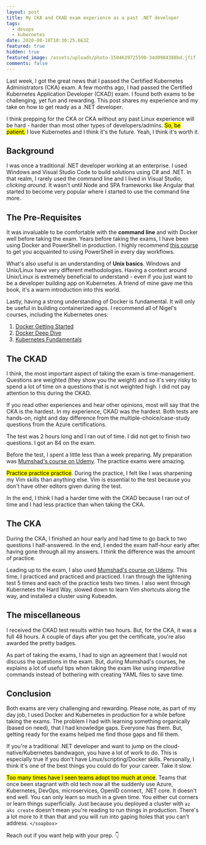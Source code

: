 ```yaml
---
layout: post
title: My CKA and CKAD exam experience as a past .NET developer
tags:
  - devops
  - kubernetes
date: 2020-08-18T10:30:25.663Z
featured: true
hidden: true
featured_image: /assets/uploads/photo-1504639725590-34d0984388bd.jfif
comments: false
---
```

Last week, I got the great news that I passed the Certified Kubernetes Administrators (CKA) exam. A few months ago, I had passed the Certified Kubernetes Application Developer (CKAD) exam. I found both exams to be challenging, yet fun and rewarding. This post shares my experience and my take on how to get ready as a .NET developer.

<!--more-->

I think prepping for the CKA or CKA without any past Linux experience will be hard - harder than most other types of developers/admins. <mark>So, be patient.</mark> I love Kubernetes and I think it's the future. Yeah, I think it's worth it.

## Background

I was once a traditional .NET developer working at an enterprise. I used Windows and Visual Studio Code to build solutions using C# and .NET. In that realm, I rarely used the command line and I lived in Visual Studio, *clicking around*. It wasn't until Node and SPA frameworks like Angular that started to become very popular where I started to use the command line more. 

## The Pre-Requisites

It was invaluable to be comfortable with the **command line** and with Docker well before taking the exam. Years before taking the exams, I have been using Docker and PowerShell in production. I highly recommend [this course](https://app.pluralsight.com/library/courses/everyday-ps/table-of-contents) to get you acquainted to using PowerShell in every day workflows.

What's also useful is an understanding of **Unix basics**. Windows and Unix/Linux have very different methodologies. Having a context around Unix/Linux is extremely beneficial to understand - even if you just want to be a developer building app on Kubernetes. A friend of mine gave me this book, it's a warm introduction into this world.

Lastly, having a strong understanding of Docker is fundamental. It will only be useful in building containerized apps. I recommend all of Nigel's courses, including the Kubernetes ones:

1. [Docker Getting Started](https://app.pluralsight.com/library/courses/docker-getting-started/table-of-contents)
2. [Docker Deep Dive](https://app.pluralsight.com/library/courses/docker-deep-dive-update/table-of-contents)
3. [Kubernetes Fundamentals](https://app.pluralsight.com/library/courses/docker-kubernetes-big-picture/table-of-contents)

## The CKAD

I think, the most important aspect of taking the exam is time-management. Questions are weighted (they show you the weight) and so it's very risky to spend a lot of time on a questions that is not weighted high. I did not pay attention to this during the CKAD. 

If you read other experiences and hear other opinions, most will say that the CKA is the hardest. In my experience, CKAD was the hardest. Both tests are hands-on, night and day difference from the multiple-choice/case-study questions from the Azure certifications.

The test was 2 hours long and I ran out of time. I did not get to finish two questions. 
I got an 84 on the exam. 

Before the test, I spent a little less than a week preparing. My preparation was [Mumshad's course on Udemy](https://www.udemy.com/course/certified-kubernetes-administrator-with-practice-tests/). The practice exams were amazing. 

<mark>Practice practice practice</mark>. During the practice, I felt like I was sharpening my Vim skills than anything else. Vim is essential to the test because you don't have other editors given during the test.

In the end, I think I had a harder time with the CKAD because I ran out of time and I had less practice than when taking the CKA.

## The CKA

During the CKA, I finished an hour early and had time to go back to two questions I half-answered. In the end, I ended the exam half-hour early after having gone through all my answers. I think the difference was the amount of practice.

Leading up to the exam, I also used [Mumshad's course on Udemy](https://www.udemy.com/course/certified-kubernetes-application-developer/). This time, I practiced and practiced and practiced. I ran through the lightening test 5 times and each of the practice tests two times. I also went through Kubernetes the Hard Way, slowed down to learn Vim shortcuts along the way, and installed a cluster using Kubeadm.

## The miscellaneous

I received the CKAD test results within two hours. But, for the CKA, it was a full 48 hours. A couple of days after you get the certificate, you're also awarded the pretty badges. 

<div data-iframe-width="150" data-iframe-height="270" data-share-badge-id="bd51ffc4-4b4d-4533-951f-b8d56be49de1" data-share-badge-host="https://www.youracclaim.com"></div><script type="text/javascript" async src="//cdn.youracclaim.com/assets/utilities/embed.js"></script>

<div data-iframe-width="150" data-iframe-height="270" data-share-badge-id="4782ece5-1f6b-4399-9800-e395455b0a9c" data-share-badge-host="https://www.youracclaim.com"></div><script type="text/javascript" async src="//cdn.youracclaim.com/assets/utilities/embed.js"></script>

As part of taking the exams, I had to sign an agreement that I would not discuss the questions in the exam. But, during Mumshad's courses, he explains a lot of useful tips when taking the exam like using _imperative_ commands instead of bothering with creating YAML files to save time.

## Conclusion

Both exams are very challenging and rewarding. Please note, as part of my day job, I used Docker and Kubernetes in production for a while before taking the exams. The problem I had with learning something organically (based on need), that I had knowledge gaps. Everyone has them. But, getting ready for the exams helped me find those gaps and fill them. 

If you're a traditional .NET developer and want to jump on the cloud-native/Kubernetes bandwagon, you have a lot of work to do. This is especially true if you don't have Linux/scripting/Docker skills. Personally, I think it's one of the best things you could do for your career. Take it slow.

<mark>Too many times have I seen teams adopt too much at once</mark>. Teams that once been stagnant with old tech now all the suddenly use Azure, Kubernetes, DevOps, microservices, OpenID connect, .NET core. It doesn't end well. You can only learn so much in a given time. You either cut corners or learn things superficially. Just because you deployed a cluster with `az aks create` doesn't mean you're reading to run things in production. There's a lot more to it than that and you will run into gaping holes that you can't address. `</soapbox>`

Reach out if you want help with your prep. :point_down: